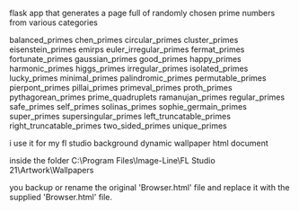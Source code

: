 flask app that generates a page full of randomly chosen prime numbers from various categories

balanced_primes
chen_primes
circular_primes
cluster_primes
eisenstein_primes
emirps
euler_irregular_primes
fermat_primes
fortunate_primes
gaussian_primes
good_primes
happy_primes
harmonic_primes
higgs_primes
irregular_primes
isolated_primes
lucky_primes
minimal_primes
palindromic_primes
permutable_primes
pierpont_primes
pillai_primes
primeval_primes
proth_primes
pythagorean_primes
prime_quadruplets
ramanujan_primes
regular_primes
safe_primes
self_primes
solinas_primes
sophie_germain_primes
super_primes
supersingular_primes
left_truncatable_primes
right_truncatable_primes
two_sided_primes
unique_primes 

i use it for my fl studio background dynamic wallpaper html document


inside the folder C:\Program Files\Image-Line\FL Studio 21\Artwork\Wallpapers

you backup or rename the original 'Browser.html' file and replace it with the supplied 'Browser.html' file.

